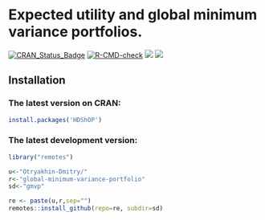 # Expected utility and global minimum variance portfolios.

<!-- badges: start -->
[![CRAN_Status_Badge](https://www.r-pkg.org/badges/version/HDShOP)](https://cran.r-project.org/package=HDShOP)
[![R-CMD-check](https://github.com/Otryakhin-Dmitry/global-minimum-variance-portfolio/actions/workflows/R-CMD-check.yaml/badge.svg)](https://github.com/Otryakhin-Dmitry/global-minimum-variance-portfolio/actions/workflows/R-CMD-check.yaml)
[![](https://cranlogs.r-pkg.org/badges/grand-total/HDShOP?color=orange)](https://cranlogs.r-pkg.org/)
[![](https://cranlogs.r-pkg.org/badges/HDShOP)](https://cranlogs.r-pkg.org/)
<!-- badges: end -->


## Installation

### The latest version on CRAN:
``` r
install.packages('HDShOP')
```
### The latest development version:
``` r
library("remotes")

u<-"Otryakhin-Dmitry/"
r<-"global-minimum-variance-portfolio"
sd<-"gmvp"

re <- paste(u,r,sep="")
remotes::install_github(repo=re, subdir=sd)
```
